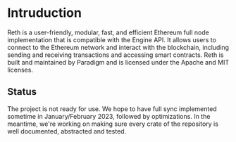 # Intruduction

Reth is a user-friendly, modular, fast, and efficient Ethereum full node implementation that is compatible with the Engine API. It allows users to connect to the Ethereum network and interact with the blockchain, including sending and receiving transactions and accessing smart contracts. Reth is built and maintained by Paradigm and is licensed under the Apache and MIT licenses.

## Status

The project is not ready for use. We hope to have full sync implemented sometime in January/February 2023, followed by optimizations. In the meantime, we're working on making sure every crate of the repository is well documented, abstracted and tested.